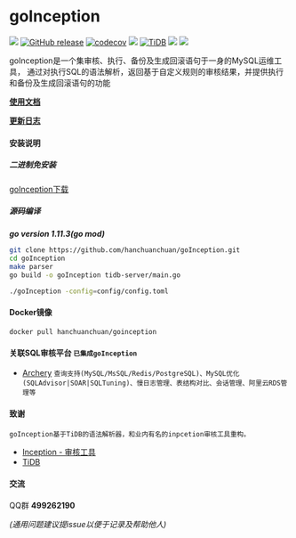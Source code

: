 # goInception

[![](https://img.shields.io/travis/hanchuanchuan/goInception.svg)](https://travis-ci.org/hanchuanchuan/goInception)
[![GitHub release](https://img.shields.io/github/release-pre/hanchuanchuan/goInception.svg?style=brightgreen)](https://github.com/hanchuanchuan/goInception/releases)
[![codecov](https://codecov.io/gh/hanchuanchuan/goInception/branch/master/graph/badge.svg)](https://codecov.io/gh/hanchuanchuan/goInception)
[![](https://img.shields.io/badge/go-1.11-brightgreen.svg)](https://golang.org/dl/)
[![TiDB](https://img.shields.io/badge/TiDB-v2.1.1-brightgreen.svg)](https://github.com/pingcap/tidb)
![](https://img.shields.io/github/downloads/hanchuanchuan/goInception/total.svg)
![](https://img.shields.io/github/license/hanchuanchuan/goInception.svg)


goInception是一个集审核、执行、备份及生成回滚语句于一身的MySQL运维工具， 通过对执行SQL的语法解析，返回基于自定义规则的审核结果，并提供执行和备份及生成回滚语句的功能

**[使用文档](https://hanchuanchuan.github.io/goInception/)**

**[更新日志](https://github.com/hanchuanchuan/goInception/blob/master/docs/changelog.md)**


#### 安装说明

##### 二进制免安装

[goInception下载](https://github.com/hanchuanchuan/goInception/releases)

##### 源码编译

***go version 1.11.3(go mod)***

```bash
git clone https://github.com/hanchuanchuan/goInception.git
cd goInception
make parser
go build -o goInception tidb-server/main.go

./goInception -config=config/config.toml
```

#### Docker镜像
```
docker pull hanchuanchuan/goinception
```

#### 关联SQL审核平台 `已集成goInception`

* [Archery](https://github.com/hhyo/Archery) `查询支持(MySQL/MsSQL/Redis/PostgreSQL)、MySQL优化(SQLAdvisor|SOAR|SQLTuning)、慢日志管理、表结构对比、会话管理、阿里云RDS管理等`


#### 致谢
    goInception基于TiDB的语法解析器，和业内有名的inpcetion审核工具重构。
- [Inception - 审核工具](https://github.com/hanchuanchuan/inception)
- [TiDB](https://github.com/pingcap/tidb)

#### 交流

QQ群 **499262190**

*(通用问题建议提issue以便于记录及帮助他人)*

